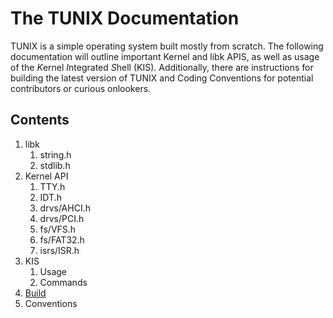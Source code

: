 # The TUNIX Documentation
TUNIX is a simple operating system built mostly from scratch. The following documentation will outline important Kernel and libk APIS, as well as usage of the *K*ernel *I*ntegrated *S*hell (KIS). Additionally, there are instructions for building the latest version of TUNIX and Coding Conventions for potential contributors or curious onlookers.
## Contents
1. libk
    1. string.h
    2. stdlib.h
2. Kernel API
    1. TTY.h
    2. IDT.h
    3. drvs/AHCI.h
    4. drvs/PCI.h
    5. fs/VFS.h
    6. fs/FAT32.h
    7. isrs/ISR.h
3. KIS
    1. Usage
    2. Commands
4. [Build](https://github.com/SirBrahms/tunix/blob/main/docs/en/build.md#04---building-tunix)
5. Conventions
